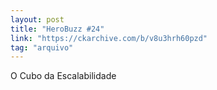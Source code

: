 ```yaml
---
layout: post
title: "HeroBuzz #24"
link: "https://ckarchive.com/b/v8u3hrh60pzd"
tag: "arquivo"
---
```

O Cubo da Escalabilidade